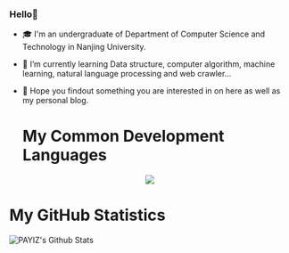 ### Hello👋


<!--
**PAYIZ/PAYIZ** is a ✨ _special_ ✨ repository because its `README.md` (this file) appears on your GitHub profile.
-->

* 🎓 I'm an undergraduate of Department of Computer Science and Technology in Nanjing University.

* 🌱 I’m currently learning Data structure, computer algorithm, machine learning, natural language processing and web crawler... 

* 💬 Hope you findout something you are interested in on here as well as my personal blog.

  # My Common Development Languages
<p align="center">
<img align="center" src="https://github-readme-stats.vercel.app/api/top-langs/?username=PAYIZ&hide_langs_below=1&theme=default&line_height=27&layout=compact" />
  
  # My GitHub Statistics
<img align="center" src="https://github-readme-stats.vercel.app/api?username=PAYIZ&show_icons=true&count_private=true&include_all_commits=true&line_height=21" alt="PAYIZ's Github Stats" />
